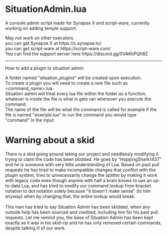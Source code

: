 # SituationAdmin.lua
A console admin script made for Synapse X and script-ware, currently working on adding temple support.<br>
<p>
May not work on other executors.<br>
you can get Synapse X at https://x.synapse.to/<br>
you can get script-ware at https://script-ware.com/<br>
You can find the support server here https://discord.gg/5VAKhPQh8Z<br>
</p>
<hr>
<p>

How to add a plugin to situation admin  
  
A folder named "situation_plugins" will be created upon execution.<br>
To create a plugin you will need to create a new file such as <command_name>.lua.<br>
Situation admin will treat every lua file within the folder as a function, whatever is inside the file is what is gets ran whenever you execute the command.<br>
The name of the file will be what the command is called for example if the file is named "example.lua" to run the command you would type "command" in the input
</p>
<h1>Warning about a skid</h1>
<p>
There is a skid going around taking our project and needlessly modifying it trying to claim the code has been skidded. He goes by "HoppingShark1437" and he is someone with very little understanding of Lua. Based on past pull requests he has tried to make incompatible changes that conflict with the plugin system, tries to unnecessarily change the splitter by making it work with legacy code even though anyone with half a brain knows to use an up-to-date Lua, and has tried to modify our command lookup from bracket notation to dot notation solely because "it doesn't make sense" (to him anyway) when by changing that, the entire lookup would break.<br>
<br>
This man has tried to say Situation Admin has been skidded, when any outside help has been sourced and credited, including him for his past pull requests. Let me remind you, the base of Situation Admin has been kept exactly as it was in his skid-rip and he has only removed certain commands, despite talking ill of our work.
</p>
